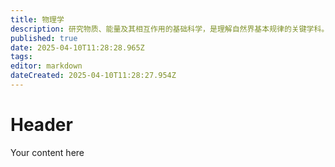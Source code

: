 ```yaml
---
title: 物理学
description: 研究物质、能量及其相互作用的基础科学，是理解自然界基本规律的关键学科。
published: true
date: 2025-04-10T11:28:28.965Z
tags: 
editor: markdown
dateCreated: 2025-04-10T11:28:27.954Z
---
```


# Header
Your content here
